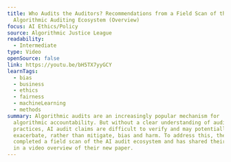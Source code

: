 ```yaml
---
title: Who Audits the Auditors? Recommendations from a Field Scan of the
  Algorithmic Auditing Ecosystem (Overview)
focus: AI Ethics/Policy
source: Algorithmic Justice League
readability:
  - Intermediate
type: Video
openSource: false
link: https://youtu.be/bH5TX7yyGCY
learnTags:
  - bias
  - business
  - ethics
  - fairness
  - machineLearning
  - methods
summary: Algorithmic audits are an increasingly popular mechanism for
  algorithmic accountability. But without a clear understanding of audit
  practices, AI audit claims are difficult to verify and may potentially
  exacerbate, rather than mitigate, bias and harm. To address this, the AJL has
  completed a field scan of the AI audit ecosystem and has shared their findings
  in a video overview of their new paper.
---
```

